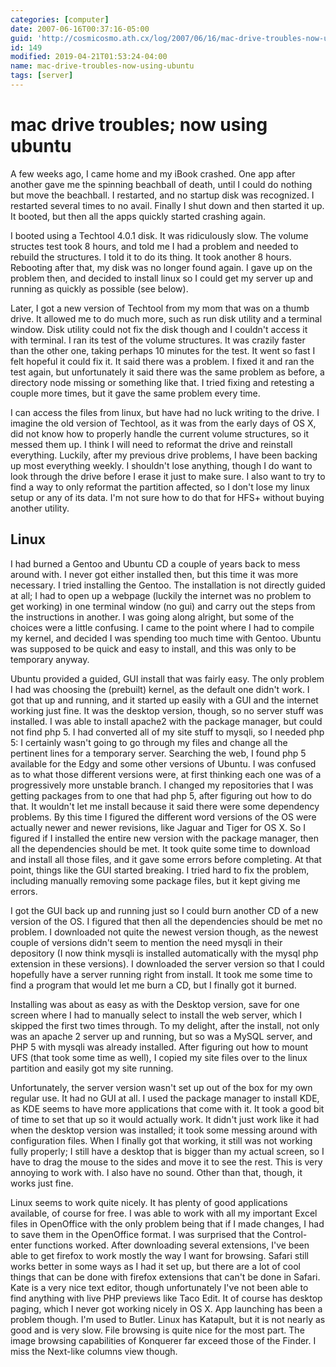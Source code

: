 ```yaml
---
categories: [computer]
date: 2007-06-16T00:37:16-05:00
guid: 'http://cosmicosmo.ath.cx/log/2007/06/16/mac-drive-troubles-now-using-ubuntu/'
id: 149
modified: 2019-04-21T01:53:24-04:00
name: mac-drive-troubles-now-using-ubuntu
tags: [server]
---
```


mac drive troubles; now using ubuntu
====================================

A few weeks ago, I came home and my iBook crashed.  One app after another gave me the spinning beachball of death, until I could do nothing but move the beachball.  I restarted, and no startup disk was recognized.  I restarted several times to no avail.  Finally I shut down and then started it up.  It booted, but then all the apps quickly started crashing again.

I booted using a Techtool 4.0.1 disk.  It was ridiculously slow.  The volume structes test took 8 hours, and told me I had a problem and needed to rebuild the structures.  I told it to do its thing.  It took another 8 hours.  Rebooting after that, my disk was no longer found again.  I gave up on the problem then, and decided to install linux so I could get my server up and running as quickly as possible (see below).

Later, I got a new version of Techtool from my mom that was on a thumb drive.  It allowed me to do much more, such as run disk utility and a terminal window.  Disk utility could not fix the disk though and I couldn't access it with terminal.  I ran its test of the volume structures.  It was crazily faster than the other one, taking perhaps 10 minutes for the test.  It went so fast I felt hopeful it could fix it.  It said there was a problem.  I fixed it and ran the test again, but unfortunately it said there was the same problem as before, a directory node missing or something like that.  I tried fixing and retesting a couple more times, but it gave the same problem every time.

I can access the files from linux, but have had no luck writing to the drive.  I imagine the old version of Techtool, as it was from the early days of OS X, did not know how to properly handle the current volume structures, so it messed them up.  I think I will need to reformat the drive and reinstall everything.  Luckily, after my previous drive problems, I have been backing up most everything weekly.  I shouldn't lose anything, though I do want to look through the drive before I erase it just to make sure.  I also want to try to find a way to only reformat the partition affected, so I don't lose my linux setup or any of its data.  I'm not sure how to do that for HFS+ without buying another utility.

Linux
-----

I had burned a Gentoo and Ubuntu CD a couple of years back to mess around with.  I never got either installed then, but this time it was more necessary.  I tried installing the Gentoo.  The installation is not directly guided at all; I had to open up a webpage (luckily the internet was no problem to get working) in one terminal window (no gui) and carry out the steps from the instructions in another.  I was going along alright, but some of the choices were a little confusing.  I came to the point where I had to compile my kernel, and decided I was spending too much time with Gentoo.  Ubuntu was supposed to be quick and easy to install, and this was only to be temporary anyway.

Ubuntu provided a guided, GUI install that was fairly easy.  The only problem I had was choosing the (prebuilt) kernel, as the default one didn't work.  I got that up and running, and it started up easily with a GUI and the internet working just fine.  It was the desktop version, though, so no server stuff was installed.  I was able to install apache2 with the package manager, but could not find php 5.  I had converted all of my site stuff to mysqli, so I needed php 5:  I certainly wasn't going to go through my files and change all the pertinent lines for a temporary server.  Searching the web, I found php 5 available for the Edgy and some other versions of Ubuntu.  I was confused as to what those different versions were, at first thinking each one was of a progressively more unstable branch.  I changed my repositories that I was getting packages from to one that had php 5, after figuring out how to do that.  It wouldn't let me install because it said there were some dependency problems.  By this time I figured the different word versions of the OS were actually newer and newer revisions, like Jaguar and Tiger for OS X.  So I figured if I installed the entire new version with the package manager, then all the dependencies should be met.  It took quite some time to download and install all those files, and it gave some errors before completing.  At that point, things like the GUI started breaking.  I tried hard to fix the problem, including manually removing some package files, but it kept giving me errors.

I got the GUI back up and running just so I could burn another CD of a new version of the OS.  I figured that then all the dependencies should be met no problem.  I downloaded not quite the newest version though, as the newest couple of versions didn't seem to mention the need mysqli in their depository (I now think mysqli is installed automatically with the mysql php extension in these versions).  I downloaded the server version so that I could hopefully have a server running right from install.  It took me some time to find a program that would let me burn a CD, but I finally got it burned.

Installing was about as easy as with the Desktop version, save for one screen where I had to manually select to install the web server, which I skipped the first two times through.  To my delight, after the install, not only was an apache 2 server up and running, but so was a MySQL server, and PHP 5 with mysqli was already installed.  After figuring out how to mount UFS (that took some time as well), I copied my site files over to the linux partition and easily got my site running.

Unfortunately, the server version wasn't set up out of the box for my own regular use.  It had no GUI at all.  I used the package manager to install KDE, as KDE seems to have more applications that come with it.  It took a good bit of time to set that up so it would actually work.  It didn't just work like it had when the desktop version was installed; it took some messing around with configuration files.  When I finally got that working, it still was not working fully properly; I still have a desktop that is bigger than my actual screen, so I have to drag the mouse to the sides and move it to see the rest.  This is very annoying to work with.  I also have no sound.  Other than that, though, it works just fine.

Linux seems to work quite nicely.  It has plenty of good applications available, of course for free.  I was able to work with all my important Excel files in OpenOffice with the only problem being that if I made changes, I had to save them in the OpenOffice format.  I was surprised that the Control-enter functions worked.  After downloading several extensions, I've been able to get firefox to work mostly the way I want for browsing.  Safari still works better in some ways as I had it set up, but there are a lot of cool things that can be done with firefox extensions that can't be done in Safari.  Kate is a very nice text editor, though unfortunately I've not been able to find anything with live PHP previews like Taco Edit.  It of course has desktop paging, which I never got working nicely in OS X.  App launching has been a problem though.  I'm used to Butler.  Linux has Katapult, but it is not nearly as good and is very slow.  File browsing is quite nice for the most part.  The image browsing capabilities of Konquerer far exceed those of the Finder.  I miss the Next-like columns view though.
